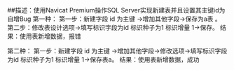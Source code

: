 ##描述：使用Navicat Premium操作SQL Server实现新建表并且设置其主键id为自增Bug
第一种：
第一步：新建字段 id 为主键 ->增加其他字段->保存为a表 。
第二步：修改表设计选项->填写标识字段为id 标识种子为1 标识增量 1->保存。
结果：使用表新增数据，报错

第二种： 
第一步：新建字段 id 为主键 ->增加其他字段->修改选项->填写标识字段为id 标识种子为1 标识增量 1->保存表a。
结果：使用表新增数据，成功
